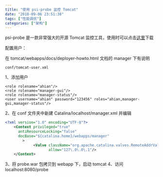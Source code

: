 ```yaml
---
title: "使用 psi-probe 监控 Tomcat"
date: "2018-09-06 23:51:38"
tags: ["性能调优"]
categories: ["架构"]
---
```

psi-probe 是一款非常强大的开源 Tomcat 监控工具，使用时可以点击[这里](https://github.com/psi-probe/psi-probe/releases)下载

配置用户：

在 tomcat/webapps/docs/deployer-howto.html 文档的 manager 下有说明

```
conf/tomcat-user.xml
```
1、添加用户
```
<role rolename="ahian"/>
<role rolename="manager-gui"/>
<role rolename="manager-status"/>
<user username="ahian" password="123456" roles="ahian,manager-gui,manager-status"/>
```
2、在 conf 文件夹中新建 Catalina/localhost/manager.xml 并编辑
```xml
<?xml version="1.0" encoding="UTF-8"?>
	<Context privileged="true"
	  antiResourceLocking="false"
	  docBase="${catalina.home}/webapps/manager"
		>
	         <Valve className="org.apache.catalina.valves.RemoteAddrValve"
	                allow="127\.0\.0\.1"/>
	</Context>
```
3、将 probe.war 包拷贝到 webapp 下，启动 tomcat 
4、访问 localhost:8080/probe